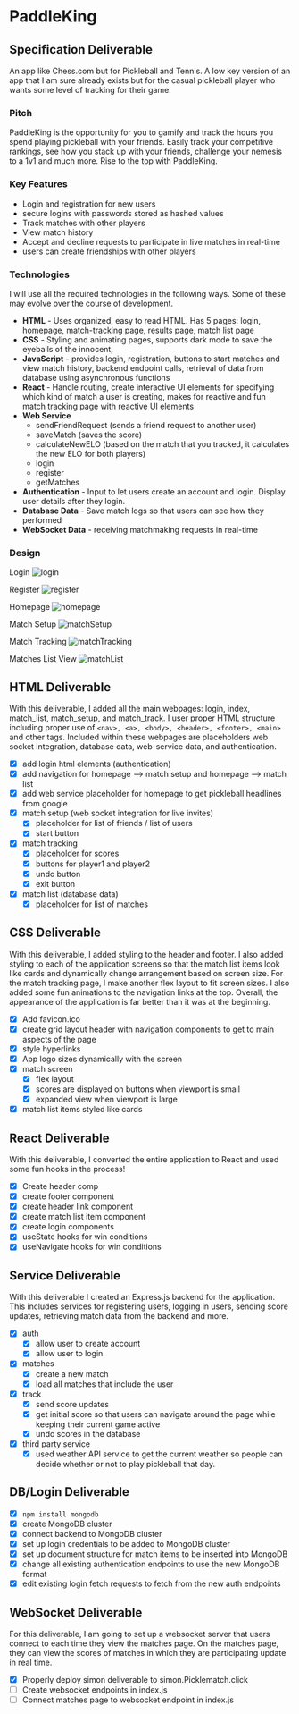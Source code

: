 # PaddleKing

## Specification Deliverable
An app like Chess.com but for Pickleball and Tennis. A low key version of an app that I am sure already exists but for the casual pickleball player who wants some level of tracking for their game.

### Pitch
PaddleKing is the opportunity for you to gamify and track the hours you spend playing pickleball with your friends. Easily track your competitive rankings, see how you stack up with your friends, challenge your nemesis to a 1v1 and much more. Rise to the top with PaddleKing.

### Key Features
- Login and registration for new users
- secure logins with passwords stored as hashed values
- Track matches with other players
- View match history
- Accept and decline requests to participate in live matches in real-time
- users can create friendships with other players


### Technologies
I will use all the required technologies in the following ways. Some of these may evolve over the course of development.
- **HTML** - Uses organized, easy to read HTML. Has 5 pages: login, homepage, match-tracking page, results page, match list page
- **CSS** - Styling and animating pages, supports dark mode to save the eyeballs of the innocent, 
- **JavaScript** - provides login, registration, buttons to start matches and view match history, backend endpoint calls, retrieval of data from database using asynchronous functions
- **React** - Handle routing, create interactive UI elements for specifying which kind of match a user is creating, makes for reactive and fun match tracking page with reactive UI elements
- **Web Service**
	- sendFriendRequest (sends a friend request to another user)
	- saveMatch (saves the score)
	- calculateNewELO (based on the match that you tracked, it calculates the new ELO for both players)
	- login
	- register
	- getMatches
- **Authentication** - Input to let users create an account and login. Display user details after they login.
- **Database Data** - Save match logs so that users can see how they performed
- **WebSocket Data** - receiving matchmaking requests in real-time

### Design
Login
![login](Login.png)

Register
![register](Register.png)

Homepage
![homepage](Homepage.png)

Match Setup
![matchSetup](MatchSetup.png)

Match Tracking
![matchTracking](MatchTracking.png)

Matches List View
![matchList](MatchList.png)

## HTML Deliverable
With this deliverable, I added all the main webpages: login, index, match_list, match_setup, and match_track. I user proper HTML structure including proper use of `<nav>, <a>, <body>, <header>, <footer>, <main>` and other tags. Included within these webpages are placeholders web socket integration, database data, web-service data, and authentication.

- [X] add login html elements (authentication)
- [X] add navigation for homepage --> match setup and homepage --> match list
- [X] add web service placeholder for homepage to get pickleball headlines from google
- [X] match setup (web socket integration for live invites)
	- [X] placeholder for list of friends / list of users
	- [X] start button
- [X] match tracking
	- [X] placeholder for scores
	- [X] buttons for player1 and player2
	- [X] undo button
	- [X] exit button
- [X] match list (database data)
	- [X] placeholder for list of matches

## CSS Deliverable
With this deliverable, I added styling to the header and footer. I also added styling to each of the application screens so that the match list items look like cards and dynamically change arrangement based on screen size. For the match tracking page, I make another flex layout to fit screen sizes. I also added some fun animations to the navigation links at the top. Overall, the appearance of the application is far better than it was at the beginning.

- [X] Add favicon.ico 
- [X] create grid layout header with navigation components to get to main aspects of the page
- [X] style hyperlinks
- [X] App logo sizes dynamically with the screen 
- [X] match screen
	- [X] flex layout
	- [X] scores are displayed on buttons when viewport is small
	- [X] expanded view when viewport is large
- [X] match list items styled like cards

## React Deliverable
With this deliverable, I converted the entire application to React and used some fun hooks in the process!

- [X] Create header comp
- [X] create footer component
- [X] create header link component
- [X] create match list item component
- [X] create login components
- [X] useState hooks for win conditions
- [X] useNavigate hooks for win conditions

## Service Deliverable
With this deliverable I created an Express.js backend for the application. This includes services for registering users, logging in users, sending score updates, retrieving match data from the backend and more.

- [X] auth
	- [X] allow user to create account
	- [X] allow user to login
- [X] matches
	- [X] create a new match
	- [X] load all matches that include the user
- [X] track
	- [X] send score updates
	- [X] get initial score so that users can navigate around the page while keeping their current game active
	- [X] undo scores in the database
- [X] third party service
	- [X] used weather API service to get the current weather so people can decide whether or not to play pickleball that day.

## DB/Login Deliverable
- [X] `npm install mongodb`
- [X] create MongoDB cluster
- [X] connect backend to MongoDB cluster
- [X] set up login credentials to be added to MongoDB cluster
- [X] set up document structure for match items to be inserted into MongoDB
- [X] change all existing authentication endpoints to use the new MongoDB format
- [X] edit existing login fetch requests to fetch from the new auth endpoints

## WebSocket Deliverable
For this deliverable, I am going to set up a websocket server that users connect to each time they view the matches page. On the matches page, they can view the scores of matches in which they are participating update in real time.

- [X] Properly deploy simon deliverable to simon.Picklematch.click
- [ ] Create websocket endpoints in index.js
- [ ] Connect matches page to websocket endpoint in index.js
